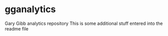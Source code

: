 # gganalytics
Gary Gibb analytics repository
This is some additional stuff entered into the readme file
